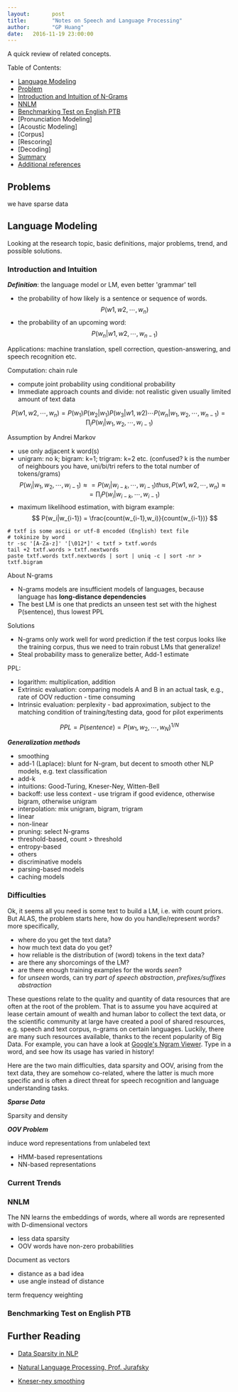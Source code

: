 ```yaml
---
layout:       post
title:        "Notes on Speech and Language Processing"
author:       "GP Huang"
date:   2016-11-19 23:00:00
---
```


A quick review of related concepts.

Table of Contents:

- [Language Modeling](#lm)
 - [Problem](#prob)
 - [Introduction and Intuition of N-Grams](#intro)
 - [NNLM](#nnlm)
 - [Benchmarking Test on English PTB](#bench)
- [Pronunciation Modeling]
- [Acoustic Modeling]
- [Corpus]
- [Rescoring]
- [Decoding]
- [Summary](#summary)
- [Additional references](#add)

<a name='prob'></a>

## Problems

we have sparse data

<a name='lm'></a>

## Language Modeling

Looking at the research topic, basic definitions, major problems, trend, and possible solutions.

<a name='intro'></a>

### Introduction and Intuition

**_Definition_**: the language model or LM, even better 'grammar' tell
- the probability of how likely is a sentence or sequence of words. $$P(w1,w2,\cdots,w_{n})$$
- the probability of an upcoming word: $$P(w_n|w1,w2,\cdots,w_{n-1})$$

Applications: machine translation, spell correction, question-answering, and speech recognition etc.

Computation: chain rule
- compute joint probability using conditional probability
- Immediate approach counts and divide: not realistic given usually limited amount of text data

$$
P(w1,w2,\cdots,w_{n})
= P(w_1)P(w_2|w_1)P(w_3|w1,w2) \cdots P(w_n|w_1,w_2,\cdots,w_{n-1})
= \prod_iP(w_i|w_1,w_2,\cdots,w_{i-1})
$$

Assumption by Andrei Markov
- use only adjacent k word(s)
- unigram: no k; bigram: k=1; trigram: k=2 etc. (confused? k is the number of neighbours you have, uni/bi/tri refers to the total number of tokens/grams)
$$
P(w_i|w_1,w_2,\cdots,w_{i-1}) \approx  = P(w_i|w_{i-k},\cdots,w_{i-1})
thus,
P(w1,w2,\cdots,w_{n}) \approx  = \prod_iP(w_i|w_{i-k},\cdots,w_{i-1})
$$
- maximum likelihood estimation, with bigram example:
$$
P(w_i|w_{i-1}) = \frac{count(w_{i-1},w_i)}{count(w_{i-1})}
$$

```unix
# txtf is some ascii or utf-8 encoded (English) text file
# tokinize by word
tr -sc '[A-Za-z]' '[\012*]' < txtf > txtf.words
tail +2 txtf.words > txtf.nextwords
paste txtf.words txtf.nextwords | sort | uniq -c | sort -nr > txtf.bigram

```

About N-grams
- N-grams models are insufficient models of languages, because language has **long-distance dependencies**
- The best LM is one that predicts an unseen test set with the highest P(sentence), thus lowest PPL

Solutions
- N-grams only work well for word prediction if the test corpus looks like the training corpus, thus we need to train robust LMs that generalize!
- Steal probability mass to generalize better, Add-1 estimate


PPL:
- logarithm: multiplication, addition
- Extrinsic evaluation: comparing models A and B in an actual task, e.g., rate of OOV reduction - time consuming
- Intrinsic evaluation: perplexity - bad approximation, subject to the matching condition of training/testing data, good for pilot experiments

$$
PPL = P(sentence) = P(w_1,w_2,\cdots,w_N)^{1/N}
$$

**_Generalization methods_**
- smoothing
 - add-1 (Laplace): blunt for N-gram, but decent to smooth other NLP models, e.g. text classification
 - add-k
 - intuitions: Good-Turing, Kneser-Ney, Witten-Bell
- backoff: use less context - use trigram if good evidence, otherwise bigram, otherwise unigram
- interpolation: mix unigram, bigram, trigram
 - linear
 - non-linear
- pruning: select N-grams
 - threshold-based, count > threshold
 - entropy-based
- others
 - discriminative models
 - parsing-based models
 - caching models

### Difficulties
Ok, it seems all you need is some text to build a LM, i.e. with count priors. But ALAS, the problem starts here, how do you handle/represent words? more specifically,

- where do you get the text data?
- how much text data do you get?
- how reliable is the distribution of (word) tokens in the text data?
- are there any shorcomings of the LM?
- are there enough training examples for the words _seen_?
- for _unseen_ words, can try _part of speech abstraction_, _prefixes/suffixes abstraction_

These questions relate to the quality and quantity of data resources that are often at the root of the problem.
That is to assume you have acquired at lease certain amount of wealth and human labor to collect the text data, or the scientific community at large have created a pool of shared resources, e.g. speech and text corpus, n-grams on certain languages.
Luckily, there are many such resources available, thanks to the recent popularity of Big Data.
For example, you can have a look at [Google's Ngram Viewer](https://books.google.com/ngrams). Type in a word, and see how its usage has varied in history!

Here are the two main difficulties, data sparsity and OOV, arising from the text data, they are somehow co-related, where the latter is much more specific and is often a direct threat for speech recognition and language understanding tasks.

**_Sparse Data_**

Sparsity and density


**_OOV Problem_**

induce word representations from unlabeled text

- HMM-based representations
- NN-based representations


### Current Trends

<a name='nnlm'></a>

### NNLM

The NN learns the embeddings of words, where all words are represented with D-dimensional vectors

- less data sparsity
- OOV words have non-zero probabilities

Document as vectors

- distance as a bad idea
- use angle instead of distance

term frequency weighting

<a name='bench'></a>

### Benchmarking Test on English PTB


## Further Reading

  * [Data Sparsity in NLP](http://cogcomp.cs.illinois.edu/files/presentations/BGU_WordRepresentations_2009.pdf)

  * [Natural Language Processing, Prof. Jurafsky](https://class.coursera.org/nlp/lecture)

  * [Kneser-ney smoothing](http://www.foldl.me/2014/kneser-ney-smoothing/)
